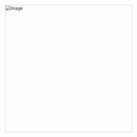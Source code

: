<img width="420" alt="Image" src="https://github.com/user-attachments/assets/fa946795-41cc-4fb8-a0b7-b76ba5a7d708" />
